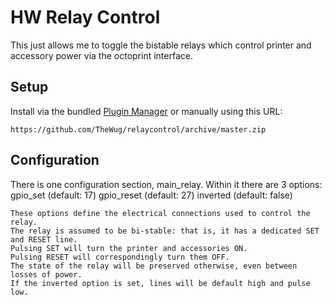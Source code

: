 # HW Relay Control

This just allows me to toggle the bistable relays which control printer and accessory power via the octoprint interface.

## Setup

Install via the bundled [Plugin Manager](https://docs.octoprint.org/en/master/bundledplugins/pluginmanager.html)
or manually using this URL:

    https://github.com/TheWug/relaycontrol/archive/master.zip

## Configuration

There is one configuration section, main_relay. Within it there are 3 options:
	gpio_set   (default: 17)
	gpio_reset (default: 27)
	inverted   (default: false)
	
	These options define the electrical connections used to control the relay.
	The relay is assumed to be bi-stable: that is, it has a dedicated SET and RESET line.
	Pulsing SET will turn the printer and accessories ON.
	Pulsing RESET will correspondingly turn them OFF.
	The state of the relay will be preserved otherwise, even between losses of power.
	If the inverted option is set, lines will be default high and pulse low.
	
